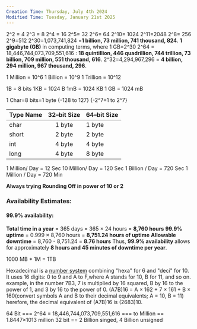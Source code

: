 ```yaml
---
Creation Time: Thursday, July 4th 2024
Modified Time: Tuesday, January 21st 2025
---
```

2^2 = 4
2^3 = 8
2^4 = 16
2^5= 32
2^6= 64
2^10= 1024
2^11=2048
2^8= 256
2^9=512
2^30=1,073,741,824 =**1 billion, 73 million, 741 thousand, 824**.   **1 gigabyte (GB)** in computing terms, where 1 GB=2^30
2^64 = 18,446,744,073,709,551,616 : **18 quintillion, 446 quadrillion, 744 trillion, 73 billion, 709 million, 551 thousand, 616**.
2^32=4,294,967,296 = **4 billion, 294 million, 967 thousand, 296**.




1 Million = 10^6
1 Billion = 10^9
1 Trillion = 10^12


1B = 8 bits
1KB = 1024 B
1mB = 1024 KB
1 GB = 1024 mB

1 Char=8 bits=1 byte {-128 to 127} {-2^7+1 to 2^7}

Type Name | 32–bit Size | 64–bit Size
:-- | :--: | :--
char | 1 byte | 1 byte
short | 2 byte | 2 byte
int | 4 byte | 4 byte
long | 4 byte | 8 byte









1 Million/ Day = 12 Sec
10 Million/ Day = 120 Sec
1 Billion / Day = 720 Sec
1 Million / Day = 720 Min

**Always trying Rounding Off in power of 10 or 2**


### Availability Estimates:
#### 99.9% availability:
**Total time in a year** = 365 days = 365 × 24 hours = **8,760 hours**
**99.9% uptime** = 0.999 × 8,760 hours = **8,751.24 hours of uptime**
**Allowable downtime** = 8,760 - 8,751.24 = **8.76 hours**
Thus, **99.9% availability** allows for approximately **8 hours and 45 minutes of downtime per year**.



1000 MB * 1M = 1TB



Hexadecimal is a [number system](https://www.geeksforgeeks.org/number-system-in-maths/) combining "hexa" for 6 and "deci" for 10. It uses 16 digits: 0 to 9 and A to F,where A stands for 10, B for 11, and so on.
example, in the number 7B3, 7 is multiplied by 16 squared, B by 16 to the power of 1, and 3 by 16 to the power of 0.
(A7B)16 = A × 162 + 7 × 161 + B × 160(convert symbols A and B to their decimal equivalents; A = 10, B = 11)
herefore, the decimal equivalent of (A7B)16 is (2683)10.




64 Bit === 2^64 = 18,446,744,073,709,551,616  === to Million == 1.8447×1013 million
32 bit == 2 Billion singed, 4 Billion unsigned